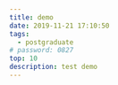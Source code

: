 ```yaml
---
title: demo
date: 2019-11-21 17:10:50
tags:
  - postgraduate
# password: 0827
top: 10
description: test demo
---
```

